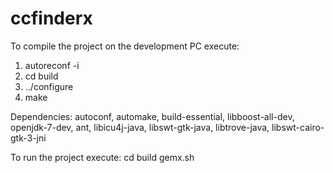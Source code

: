 ccfinderx
=========

To compile the project on the development PC execute:
1) autoreconf -i
2) cd build
3) ../configure
4) make


Dependencies:
autoconf, automake, build-essential, 
libboost-all-dev,
openjdk-7-dev, ant, 
libicu4j-java, libswt-gtk-java, libtrove-java, libswt-cairo-gtk-3-jni

To run the project execute:
cd build
gemx.sh
